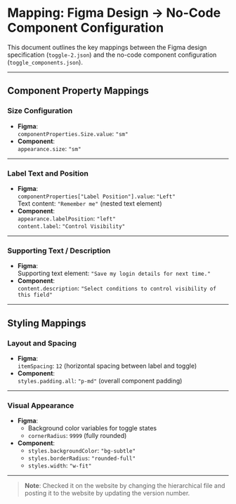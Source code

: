 # Mapping: Figma Design → No-Code Component Configuration

This document outlines the key mappings between the Figma design specification (`toggle-2.json`) and the no-code component configuration (`toggle_components.json`).

---

## Component Property Mappings

### **Size Configuration**
- **Figma**:  
  `componentProperties.Size.value`: `"sm"`  
- **Component**:  
  `appearance.size`: `"sm"`

---

### **Label Text and Position**
- **Figma**:  
  `componentProperties["Label Position"].value`: `"Left"`  
  Text content: `"Remember me"` (nested text element)  
- **Component**:  
  `appearance.labelPosition`: `"left"`  
  `content.label`: `"Control Visibility"`

---

### **Supporting Text / Description**
- **Figma**:  
  Supporting text element: `"Save my login details for next time."`  
- **Component**:  
  `content.description`: `"Select conditions to control visibility of this field"`

---

## Styling Mappings

### **Layout and Spacing**
- **Figma**:  
  `itemSpacing`: `12` (horizontal spacing between label and toggle)  
- **Component**:  
  `styles.padding.all`: `"p-md"` (overall component padding)

---

### **Visual Appearance**
- **Figma**:  
  - Background color variables for toggle states  
  - `cornerRadius`: `9999` (fully rounded)  
- **Component**:  
  - `styles.backgroundColor`: `"bg-subtle"`  
  - `styles.borderRadius`: `"rounded-full"`  
  - `styles.width`: `"w-fit"`

---

> **Note**: Checked it on the website by changing the hierarchical file and posting it to the website by updating the version number.
